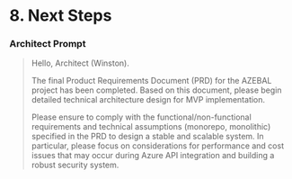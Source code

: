 # 8. Next Steps

### **Architect Prompt**
> Hello, Architect (Winston).
>
> The final Product Requirements Document (PRD) for the AZEBAL project has been completed. Based on this document, please begin detailed technical architecture design for MVP implementation.
>
> Please ensure to comply with the functional/non-functional requirements and technical assumptions (monorepo, monolithic) specified in the PRD to design a stable and scalable system. In particular, please focus on considerations for performance and cost issues that may occur during Azure API integration and building a robust security system.
